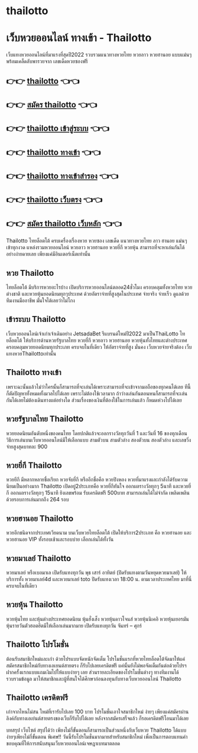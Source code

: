 # thailotto
# เว็บหวยออนไลน์ ทางเข้า - Thailotto

 เว็บแทงหวยออนไลน์ที่มาแรงที่สุดปี2022
 รวบรวมแนวทางหวยไทย หวยลาว หวยฮานอย แบบแม่นๆ พร้อมเคล็ดลับพารวยจาก เลขเด็ดหวยซองฟรี

 ## 👉👉 [thailotto](https://thailotto.blog) 👈👈
 ## 👉👉 [สมัคร thailotto](https://thailotto.blog) 👈👈
 ## 👉👉 [thailotto เข้าสู่ระบบ](https://thailotto.blog) 👈👈
 ## 👉👉 [thailotto ทางเข้า](https://thailotto.blog) 👈👈
 ## 👉👉 [thailotto ทางเข้าสำรอง](https://thailotto.blog) 👈👈
 ## 👉👉 [thailotto เว็บตรง](https://thailotto.blog) 👈👈
 ## 👉👉 [สมัคร thailotto เว็บหลัก](https://thailotto.blog) 👈👈

Thailotto ไทยล็อตโต้ ครบเครื่องเรื่องหวย หวยซอง เลขเด็ด แนวทางหวยไทย ลาว ฮานอย แม่นๆ เข้าทุกงวด
แหล่งรวมหวยออนไลน์ หวยลาว หวยฮานอย หวยยี่กี หวยหุ้น
สามารถที่จะหาเล่นกันได้อย่างง่ายดายเลย เพียงแค่มีอินเตอร์เน็ตเท่านั้น


## หวย Thailotto
ไทยล็อตโต้ มีบริการหวยอะไรบ้าง
เปิดบริการหวยออนไลน์ตลอด24ชั่วโมง ครอบคลุมทั้งหวยไทย หวยต่างชาติ และหวยหุ้นยอดนิยมทุกๆประเทศ ด้วยอัตราจ่ายที่สูงสุดในประเทศ จ่ายจริง จ่ายเร็ว ดูแลด้วยทีมงานมืออาชีพ มั่นใจได้เลยว่าไม่โกง

## เข้าระบบ Thailotto
เว็บหวยออนไลน์เจ้าเก่าเจ้าเดิมอย่าง JetsadaBet รีแบรนด์ใหม่ปี2022 มาเป็นThaiLotto ไทยล็อตโต้ ให้บริการด้านหวยรัฐบาลไทย หวยยี่กี หวยลาว หวยฮานอย หวยหุ้นทั้งไทยและต่างประเทศ ครอบคลุมหวยยอดนิยมทุกประเภท ครบจบในที่เดียว ให้อัตราจ่ายที่สูง มั่นคง เว็บหวยจ่ายจริงต้อง เว็บแทงหวยThailottoเท่านั้น

## Thailotto ทางเข้า
เพราะฉะนั้นแล้วไม่ว่าใครนั้นก็สามารถที่จะเล่นได้เพราะสามารถที่จะเข้าจากมอถือของทุกคนได้เลย ทีนี้ก็ตัดปัญหาทั้งหมดทั้งมวลไปได้เลย เพราะไม่ต้องใช้เวลามาก ถ้าว่างเล่นกันตอนหนก็สามารถที่จะเล่นกันได้เลยไม่ต้องเดินทางแต่อย่างใด ส่วนเรื่องของเงินที่ต้องใช้ในการเล่นแล้ว ก็หมดห่วงไปได้เลย

## หวยรัฐบาลไทย Thailotto
หวยยอดนิยมอันดับหนึ่งของคนไทย โดยปกติแล้วจะออกรางวัลทุกวันที่ 1 และวันที่ 16 ของทุกเดือน วิธีการเล่นบนเว็บหวยออนไลน์มีให้เลือกแบบ สามตัวบน สามตัวล่าง สองตัวบน สองตัวล่าง และเลขวิ่ง จ่ายสูงสุดบาทละ 900

## หวยยี่กี Thailotto
หวยยีกี มีหลากหลายชื่อเรียก หวยจับยี่กี หรืออีกชื่อคือ หวยปิงหอง หวยที่มาแรงและกำลังได้รับความนิยมเป็นอย่างมาก Thailotto เปิดอยู่2ประเภทคือ หวยยี่กีทันใจ ออกผลรางวัลทุกๆ 5นาที และหวยยี่กี ออกผลรางวัลทุกๆ 15นาที ยิงเลขพร้อม รับเครดิตฟรี 500บาท สามารถเล่นได้ไม่จำกัด เพลิดเพลินด้วยรอบการเล่นมากถึง 264 รอบ

## หวยฮานอย Thailotto
หวยอีกชนิดจากประเทศเวียดนาม บนเว็บหวยไทยล็อตโต้ เปิดให้บริการ2ประเภท คือ หวยฮานอย และหวยฮานอย VIP ทั้งรอบเช้าและรอบบ่าย เลือกเล่นได้ทั้งวัน

## หวยมาเลย์ Thailotto
หวยมาเลย์ หรือเบอมาเล เปิดรับแทงทุกวัน พุธ เสาร์ อาทิตย์ (ปิดรับแทงตามวันหยุดหวยมาเลย์) ให้บริการทั้ง หวยมาเลย์4d และหวยมาเลย์ toto ปิดรับแทงเวลา 18:00 น. ตามเวลาประเทศไทย  มาที่นี่ครบจบในที่เดียว

## หวยหุ้น Thailotto
หวยหุ้นไทย และหุ้นต่างประเทศยอดนิยม หุ้นฮั่งเส็ง หวยหุ้นดาวโจนส์ หวยหุ้นนิเคอิ หวยหุ้นเยอรมัน หุ้นรายวันตัวฮอตฮิตมีให้เลือกเล่นมากมาย เปิดรับแทงทุกวัน จันทร์ – ศุกร์

## Thailotto โปรโมชั่น
ต้อนรับสมาชิกใหม่และเก่า ด้วยโปรแบบจัดหนักจัดเต็ม โปรโมชั่นแรกที่หวยไทยล็อตโต้จัดมาให้แค่สมัครสมาชิกใหม่กับทางเอเยนต์สายตรง ก็รับไปเลยเครดิตฟรี แค่นั้นยังไม่พอจัดเต็มกันต่อด้วยโปรฯ ฝากครั้งแรกแบบแถมเงิมไปให้แบบง่ายๆ เลย ส่วนรายละเอียดของโปรโมชั่นต่างๆ ทางทีมงานได้รวบรวมข้อมูล มาให้สมาชิกและผู้ที่สนใจได้ศึกษาก่อนลงทุนกับทางเว็บหวยออนไลน์ Thailotto

## Thailotto เครดิตฟรี
เก่าจากไหนไม่สน ใหม่ที่เรารับไปเลย 100 บาท โปรโมชั่นเอาใจสมาชิกใหม่ ง่ายๆ เพียงแค่สมัครผ่านลิงค์กับทางเอเย่นต์สายตรงของเว็บก็รับไปได้เลย
หลังจากสมัครเสร็จแล้ว ก็รอเครดิตฟรีโอนมาได้เลย


บทสรุป เว็บไซต์
สรุปได้ว่า เพียงไม่กี่ขั้นตอนก็สามารถเป็นส่วนหนึ่งกับเว็บหวย Thailotto ได้แบบง่ายๆเพียงไม่กี่ขั้นตอน พิเศษ!! วันนี้รับโปรโมชั่นมากมายสำหรับสมาชิกใหม่ เพื่อเป็นการตอบแทนคำขอบคุณที่ให้การสนับสนุนเว็บหวยออนไลน์เจษฎาเบทมาตลอด
